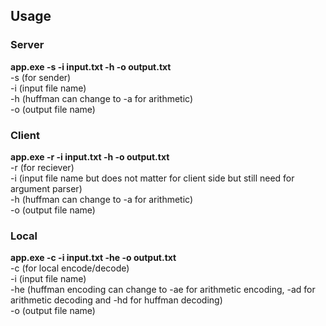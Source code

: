 ## Usage
### Server
**app.exe -s -i input.txt -h -o output.txt**  
-s (for sender)  
-i (input file name)  
-h (huffman can change to -a for arithmetic)  
-o (output file name)  

### Client
**app.exe -r -i input.txt -h -o output.txt**  
-r (for reciever)  
-i (input file name but does not matter for client side but still need for argument parser)  
-h (huffman can change to -a for arithmetic)  
-o (output file name)  

### Local  
**app.exe -c -i input.txt -he -o output.txt**  
-c (for local encode/decode)  
-i (input file name)  
-he (huffman encoding can change to -ae for arithmetic encoding, -ad for arithmetic decoding and -hd for huffman decoding)  
-o (output file name)  
